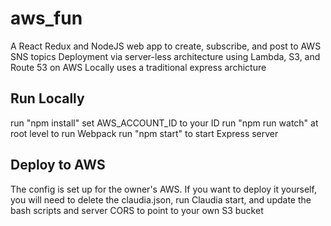 # aws_fun
A React Redux and NodeJS web app to create, subscribe, and post to AWS SNS topics
Deployment via server-less architecture using Lambda, S3, and Route 53 on AWS
Locally uses a traditional express archicture

## Run Locally
run "npm install"
set AWS_ACCOUNT_ID to your ID
run "npm run watch" at root level to run Webpack
run "npm start" to start Express server

## Deploy to AWS
The config is set up for the owner's AWS. If you want to deploy it yourself, you will need to delete the claudia.json, run Claudia start, and update the bash scripts and server CORS to point to your own S3 bucket